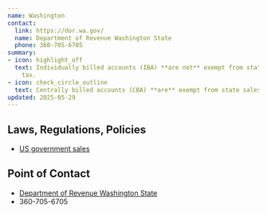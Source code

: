 ```yaml
---
name: Washington
contact:
  link: https://dor.wa.gov/
  name: Department of Revenue Washington State
  phone: 360-705-6705
summary:
- icon: highlight_off
  text: Individually billed accounts (IBA) **are not** exempt from state sales
    tax.
- icon: check_circle_outline
  text: Centrally billed accounts (CBA) **are** exempt from state sales tax.
updated: 2025-05-29
---
```


## Laws, Regulations, Policies

* [US government sales](https://dor.wa.gov/education/industry-guides/lodging-guide/us-government-sales#:~:text=Sales%20made%20directly%20to%20the,reimbursement%20from%20the%20federal%20government.)

## Point of Contact
- [Department of Revenue Washington State](https://dor.wa.gov/)
- 360-705-6705

